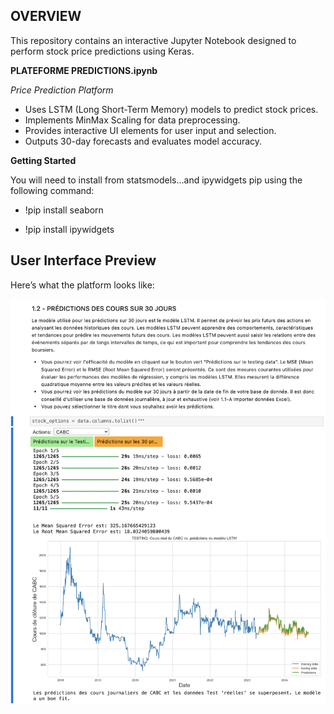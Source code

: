 ## OVERVIEW

This repository contains an interactive Jupyter Notebook designed to perform stock price predictions using Keras.             

**PLATEFORME PREDICTIONS.ipynb**   

*Price Prediction Platform*     

* Uses LSTM (Long Short-Term Memory) models to predict stock prices.
* Implements MinMax Scaling for data preprocessing.
* Provides interactive UI elements for user input and selection.
* Outputs 30-day forecasts and evaluates model accuracy.     

**Getting Started**

You will need to install from statsmodels...and ipywidgets pip using the following command:

* !pip install seaborn         

* !pip install ipywidgets    

## User Interface Preview

Here’s what the platform looks like:

![UI Preview](ui_preview.png)

